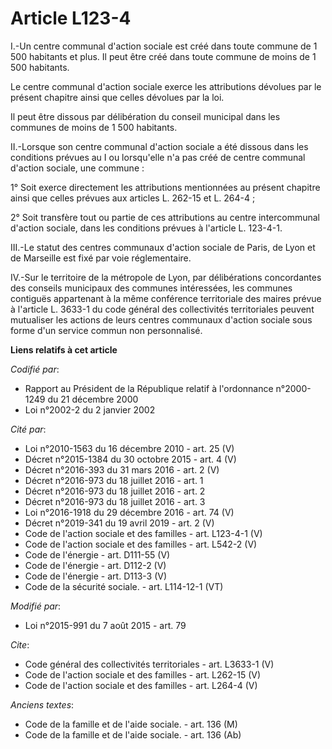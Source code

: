 # Article L123-4

I.-Un centre communal d'action sociale est créé dans toute commune de 1 500 habitants et plus. Il peut être créé dans toute
commune de moins de 1 500 habitants.

Le centre communal d'action sociale exerce les attributions dévolues par le présent chapitre ainsi que celles dévolues par la
loi.

Il peut être dissous par délibération du conseil municipal dans les communes de moins de 1 500 habitants.

II.-Lorsque son centre communal d'action sociale a été dissous dans les conditions prévues au I ou lorsqu'elle n'a pas créé
de centre communal d'action sociale, une commune :

1° Soit exerce directement les attributions mentionnées au présent chapitre ainsi que celles prévues aux articles L. 262-15
et L. 264-4 ;

2° Soit transfère tout ou partie de ces attributions au centre intercommunal d'action sociale, dans les conditions prévues à
l'article L. 123-4-1.

III.-Le statut des centres communaux d'action sociale de Paris, de Lyon et de Marseille est fixé par voie réglementaire.

IV.-Sur le territoire de la métropole de Lyon, par délibérations concordantes des conseils municipaux des communes
intéressées, les communes contiguës appartenant à la même conférence territoriale des maires prévue à l'article L. 3633-1 du
code général des collectivités territoriales peuvent mutualiser les actions de leurs centres communaux d'action sociale sous
forme d'un service commun non personnalisé.

**Liens relatifs à cet article**

_Codifié par_:

  - Rapport au Président de la République relatif à l'ordonnance n°2000-1249 du 21 décembre 2000
  - Loi n°2002-2 du 2 janvier 2002

_Cité par_:

  - Loi n°2010-1563 du 16 décembre 2010 - art. 25 (V)
  - Décret n°2015-1384 du 30 octobre 2015 - art. 4 (V)
  - Décret n°2016-393 du 31 mars 2016 - art. 2 (V)
  - Décret n°2016-973 du 18 juillet 2016 - art. 1
  - Décret n°2016-973 du 18 juillet 2016 - art. 2
  - Décret n°2016-973 du 18 juillet 2016 - art. 3
  - Loi n°2016-1918 du 29 décembre 2016 - art. 74 (V)
  - Décret n°2019-341 du 19 avril 2019 - art. 2 (V)
  - Code de l'action sociale et des familles - art. L123-4-1 (V)
  - Code de l'action sociale et des familles - art. L542-2 (V)
  - Code de l'énergie - art. D111-55 (V)
  - Code de l'énergie - art. D112-2 (V)
  - Code de l'énergie - art. D113-3 (V)
  - Code de la sécurité sociale. - art. L114-12-1 (VT)

_Modifié par_:

  - Loi n°2015-991 du 7 août 2015 - art. 79

_Cite_:

  - Code général des collectivités territoriales - art. L3633-1 (V)
  - Code de l'action sociale et des familles - art. L262-15 (V)
  - Code de l'action sociale et des familles - art. L264-4 (V)

_Anciens textes_:

  - Code de la famille et de l'aide sociale. - art. 136 (M)
  - Code de la famille et de l'aide sociale. - art. 136 (Ab)
